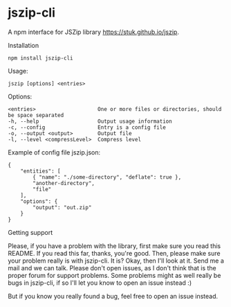 # jszip-cli

A npm interface for JSZip library https://stuk.github.io/jszip.

Installation

```
npm install jszip-cli
```

Usage:
```
jszip [options] <entries>
```
Options:

```
<entries>                    One or more files or directories, should be space separated
-h, --help                   Output usage information
-c, --config                 Entry is a config file
-o, --output <output>        Output file
-l, --level <compressLevel>  Compress level
```

Example of config file jszip.json:

```
{
    "entities": [
        { "name": "./some-directory", "deflate": true },
        "another-directory",
        "file"
    ],
    "options": {
        "output": "out.zip"
    }
}
```

Getting support

Please, if you have a problem with the library, first make sure you read this README. If you read this far, thanks, you're good. Then, please make sure your problem really is with jszip-cli. It is? Okay, then I'll look at it. Send me a mail and we can talk. Please don't open issues, as I don't think that is the proper forum for support problems. Some problems might as well really be bugs in jszip-cli, if so I'll let you know to open an issue instead :)

But if you know you really found a bug, feel free to open an issue instead.